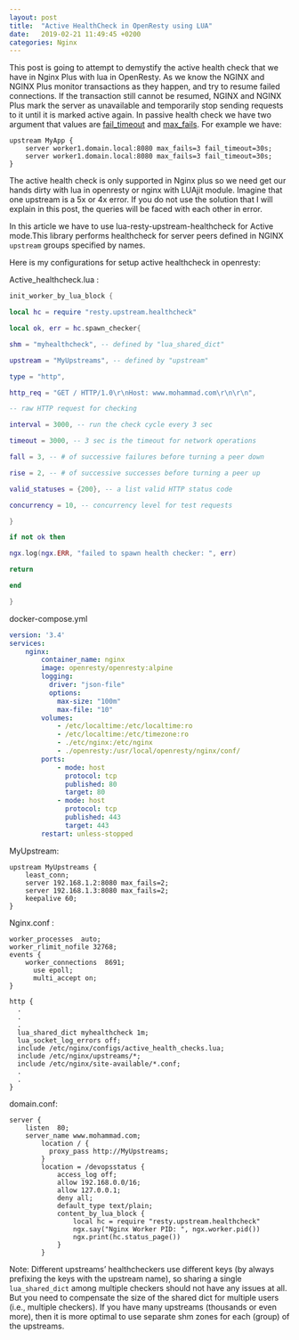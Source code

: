 ```yaml
---
layout: post
title:  "Active HealthCheck in OpenResty using LUA"
date:   2019-02-21 11:49:45 +0200
categories: Nginx
---
```


This post is going to attempt to demystify the active health check that we have in Nginx Plus with lua in OpenResty. As we know the NGINX and NGINX Plus monitor transactions as they happen, and try to resume failed connections. If the transaction still cannot be resumed, NGINX and NGINX Plus mark the server as unavailable and temporarily stop sending requests to it until it is marked active again. In passive health check we have two argument that values are  [fail_timeout](https://nginx.org/en/docs/http/ngx_http_upstream_module.html?&_ga=2.18619065.16151226.1550668365-142098169.1548027214#fail_timeout)  and  [max_fails](https://nginx.org/en/docs/http/ngx_http_upstream_module.html?&_ga=2.18619065.16151226.1550668365-142098169.1548027214#max_fails). For example we have:

```nginx
upstream MyApp {  
    server worker1.domain.local:8080 max_fails=3 fail_timeout=30s;  
    server worker1.domain.local:8080 max_fails=3 fail_timeout=30s;  
}
```

The active health check is only supported in Nginx plus so we need get our hands dirty with lua in openresty or nginx with LUAjit module. Imagine that one upstream is a 5x or 4x error. If you do not use the solution that I will explain in this post, the queries will be faced with each other in error.

In this article we have to use lua-resty-upstream-healthcheck for Active mode.This library performs healthcheck for server peers defined in NGINX  `upstream`  groups specified by names.

Here is my configurations for setup active healthcheck in openresty:

Active_healthcheck.lua :

```lua
init_worker_by_lua_block {

local hc = require "resty.upstream.healthcheck"

local ok, err = hc.spawn_checker{

shm = "myhealthcheck", -- defined by "lua_shared_dict"

upstream = "MyUpstreams", -- defined by "upstream"

type = "http",

http_req = "GET / HTTP/1.0\r\nHost: www.mohammad.com\r\n\r\n",

-- raw HTTP request for checking

interval = 3000, -- run the check cycle every 3 sec

timeout = 3000, -- 3 sec is the timeout for network operations

fall = 3, -- # of successive failures before turning a peer down

rise = 2, -- # of successive successes before turning a peer up

valid_statuses = {200}, -- a list valid HTTP status code

concurrency = 10, -- concurrency level for test requests

}

if not ok then

ngx.log(ngx.ERR, "failed to spawn health checker: ", err)

return

end

}
```
docker-compose.yml

```yaml
version: '3.4'
services:
    nginx:
        container_name: nginx
        image: openresty/openresty:alpine
        logging:
          driver: "json-file"
          options:
            max-size: "100m"
            max-file: "10"            
        volumes:
            - /etc/localtime:/etc/localtime:ro
            - /etc/localtime:/etc/timezone:ro
            - ./etc/nginx:/etc/nginx
            - ./openresty:/usr/local/openresty/nginx/conf/
        ports:
            - mode: host
              protocol: tcp
              published: 80
              target: 80
            - mode: host
              protocol: tcp
              published: 443
              target: 443
        restart: unless-stopped
```
MyUpstream: 

```
upstream MyUpstreams {
    least_conn;
    server 192.168.1.2:8080 max_fails=2;
    server 192.168.1.3:8080 max_fails=2;
    keepalive 60;
}
```

Nginx.conf :

```nginx
worker_processes  auto;
worker_rlimit_nofile 32768;
events {
    worker_connections  8691;
	  use epoll;
	  multi_accept on;
}

http {
  .
  .
  .
  lua_shared_dict myhealthcheck 1m;
  lua_socket_log_errors off;
  include /etc/nginx/configs/active_health_checks.lua;
  include /etc/nginx/upstreams/*;
  include /etc/nginx/site-available/*.conf;
  .
  .
}
```

domain.conf:

```nginx
server {
	listen	80;
	server_name www.mohammad.com;
        location / {
          proxy_pass http://MyUpstreams;
        }
        location = /devopsstatus {
            access_log off;
            allow 192.168.0.0/16;
            allow 127.0.0.1;
            deny all;
            default_type text/plain;
            content_by_lua_block {
                local hc = require "resty.upstream.healthcheck"
                ngx.say("Nginx Worker PID: ", ngx.worker.pid())
                ngx.print(hc.status_page())
            }
        }
```

Note: Different upstreams’ healthcheckers use different keys (by always prefixing the keys with the upstream name), so sharing a single  `lua_shared_dict`  among multiple checkers should not have any issues at all. But you need to compensate the size of the shared dict for multiple users (i.e., multiple checkers). If you have many  upstreams  (thousands or even more), then it is more optimal to use separate shm zones for each (group) of the upstreams.

[This Article in medium]: https://medium.com/@mrvarmazyar/openresty-active-healthcheck-8a1627530eb2

